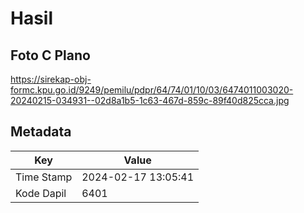 # Hasil

## Foto C Plano

https://sirekap-obj-formc.kpu.go.id/9249/pemilu/pdpr/64/74/01/10/03/6474011003020-20240215-034931--02d8a1b5-1c63-467d-859c-89f40d825cca.jpg


## Metadata

| Key        | Value               |
| ---------- | ------------------- |
| Time Stamp | 2024-02-17 13:05:41 |
| Kode Dapil | 6401                |



